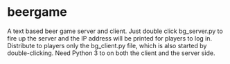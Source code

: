 # beergame
A text based beer game server and client. Just double click bg_server.py to fire up the server and the IP address will be printed for players to log in. Distribute to players only the bg_client.py file, which is also started by double-clicking. Need Python 3 to on both the client and the server side.
